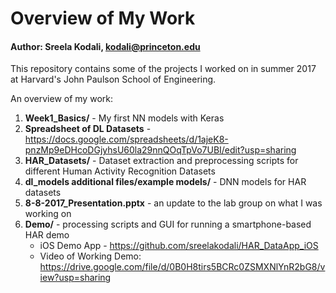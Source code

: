 # Overview of My Work
#### Author: Sreela Kodali, kodali@princeton.edu

This repository contains some of the projects I worked on in summer 2017 at Harvard's John Paulson School of Engineering.

An overview of my work:
1) **Week1_Basics/** - My first NN models with Keras
2) **Spreadsheet of DL Datasets** - https://docs.google.com/spreadsheets/d/1ajeK8-pnzMp9eDHcoDGjyhsU60la29nnQOqTpVo7UBI/edit?usp=sharing
3) **HAR_Datasets/** - Dataset extraction and preprocessing scripts for different Human Activity Recognition Datasets
4) **dl_models additional files/example models/** - DNN models for HAR datasets
5) **8-8-2017_Presentation.pptx** - an update to the lab group on what I was working on
6) **Demo/** - processing scripts and GUI for running a smartphone-based HAR demo
    * iOS Demo App - https://github.com/sreelakodali/HAR_DataApp_iOS
    * Video of Working Demo: https://drive.google.com/file/d/0B0H8tirs5BCRc0ZSMXNlYnR2bG8/view?usp=sharing


